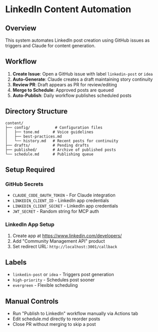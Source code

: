 # LinkedIn Content Automation

## Overview
This system automates LinkedIn post creation using GitHub issues as triggers and Claude for content generation.

## Workflow
1. **Create Issue**: Open a GitHub issue with label `linkedin-post` or `idea`
2. **Auto-Generate**: Claude creates a draft maintaining story continuity
3. **Review PR**: Draft appears as PR for review/editing
4. **Merge to Schedule**: Approved posts are queued
5. **Auto-Publish**: Daily workflow publishes scheduled posts

## Directory Structure
```
content/
├── config/           # Configuration files
│   ├── tone.md      # Voice guidelines  
│   ├── best-practices.md
│   └── history.md   # Recent posts for continuity
├── drafts/          # Pending drafts
├── published/       # Archive of published posts
└── schedule.md      # Publishing queue
```

## Setup Required

### GitHub Secrets
- `CLAUDE_CODE_OAUTH_TOKEN` - For Claude integration
- `LINKEDIN_CLIENT_ID` - LinkedIn app credentials
- `LINKEDIN_CLIENT_SECRET` - LinkedIn app credentials  
- `JWT_SECRET` - Random string for MCP auth

### LinkedIn App Setup
1. Create app at https://www.linkedin.com/developers/
2. Add "Community Management API" product
3. Set redirect URL: `http://localhost:3001/callback`

## Labels
- `linkedin-post` or `idea` - Triggers post generation
- `high-priority` - Schedules post sooner
- `evergreen` - Flexible scheduling

## Manual Controls
- Run "Publish to LinkedIn" workflow manually via Actions tab
- Edit schedule.md directly to reorder posts
- Close PR without merging to skip a post